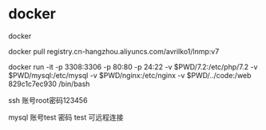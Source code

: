 # docker
docker


docker pull registry.cn-hangzhou.aliyuncs.com/avrilko1/lnmp:v7

docker run -it -p 3308:3306 -p 80:80 -p 24:22  -v $PWD/7.2:/etc/php/7.2 -v $PWD/mysql:/etc/mysql -v $PWD/nginx:/etc/nginx -v $PWD/../code:/web 829c1c7ec930  /bin/bash


ssh 账号root密码123456


mysql 账号test 密码 test 可远程连接
